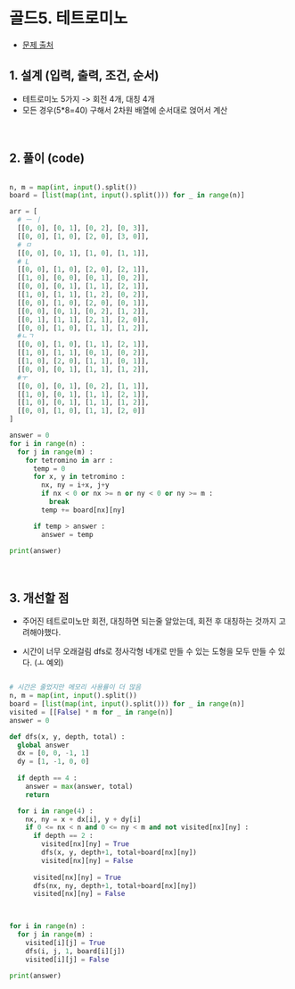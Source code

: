 # 골드5. 테트로미노

- [문제 출처](https://www.acmicpc.net/problem/14500)

## 1. 설계 (입력, 출력, 조건, 순서)

- 테트로미노 5가지 -> 회전 4개, 대칭 4개
- 모든 경우(5*8=40) 구해서 2차원 배열에 순서대로 얹어서 계산


&nbsp;

## 2. 풀이 (code)
```python

n, m = map(int, input().split())
board = [list(map(int, input().split())) for _ in range(n)]

arr = [
  # ㅡ ㅣ
  [[0, 0], [0, 1], [0, 2], [0, 3]],
  [[0, 0], [1, 0], [2, 0], [3, 0]],
  # ㅁ
  [[0, 0], [0, 1], [1, 0], [1, 1]],
  # L
  [[0, 0], [1, 0], [2, 0], [2, 1]],
  [[1, 0], [0, 0], [0, 1], [0, 2]],
  [[0, 0], [0, 1], [1, 1], [2, 1]],
  [[1, 0], [1, 1], [1, 2], [0, 2]],
  [[0, 0], [1, 0], [2, 0], [0, 1]],
  [[0, 0], [0, 1], [0, 2], [1, 2]],
  [[0, 1], [1, 1], [2, 1], [2, 0]],
  [[0, 0], [1, 0], [1, 1], [1, 2]],
  #ㄴㄱ
  [[0, 0], [1, 0], [1, 1], [2, 1]],
  [[1, 0], [1, 1], [0, 1], [0, 2]],
  [[1, 0], [2, 0], [1, 1], [0, 1]],
  [[0, 0], [0, 1], [1, 1], [1, 2]],
  #ㅜ
  [[0, 0], [0, 1], [0, 2], [1, 1]],
  [[1, 0], [0, 1], [1, 1], [2, 1]],
  [[1, 0], [0, 1], [1, 1], [1, 2]],
  [[0, 0], [1, 0], [1, 1], [2, 0]]
]

answer = 0
for i in range(n) :
  for j in range(m) :
    for tetromino in arr :
      temp = 0
      for x, y in tetromino :
        nx, ny = i+x, j+y
        if nx < 0 or nx >= n or ny < 0 or ny >= m :
          break
        temp += board[nx][ny]

      if temp > answer :
        answer = temp

print(answer)

```

&nbsp;

## 3. 개선할 점
- 주어진 테트로미노만 회전, 대칭하면 되는줄 알았는데, 회전 후 대칭하는 것까지 고려해야했다.

- 시간이 너무 오래걸림
     dfs로 정사각형 네개로 만들 수 있는 도형을 모두 만들 수 있다. (ㅗ 예외)


```python

# 시간은 줄었지만 메모리 사용률이 더 많음
n, m = map(int, input().split())
board = [list(map(int, input().split())) for _ in range(n)]
visited = [[False] * m for _ in range(n)]
answer = 0

def dfs(x, y, depth, total) :
  global answer
  dx = [0, 0, -1, 1]
  dy = [1, -1, 0, 0]
  
  if depth == 4 :
    answer = max(answer, total)
    return

  for i in range(4) :
    nx, ny = x + dx[i], y + dy[i]
    if 0 <= nx < n and 0 <= ny < m and not visited[nx][ny] :
      if depth == 2 :
        visited[nx][ny] = True
        dfs(x, y, depth+1, total+board[nx][ny])
        visited[nx][ny] = False
      
      visited[nx][ny] = True
      dfs(nx, ny, depth+1, total+board[nx][ny])
      visited[nx][ny] = False

    

for i in range(n) :
  for j in range(m) :
    visited[i][j] = True
    dfs(i, j, 1, board[i][j])
    visited[i][j] = False

print(answer)

```